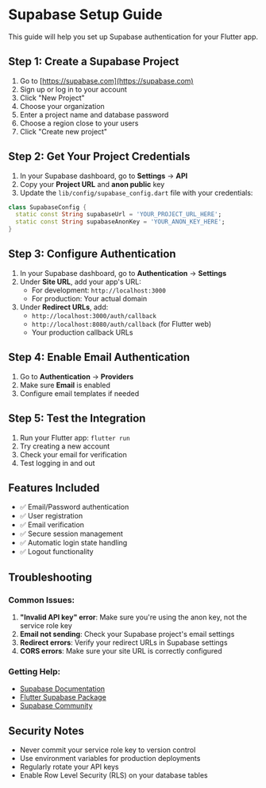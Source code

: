 # Supabase Setup Guide

This guide will help you set up Supabase authentication for your Flutter app.

## Step 1: Create a Supabase Project

1. Go to [https://supabase.com](https://supabase.com)
2. Sign up or log in to your account
3. Click "New Project"
4. Choose your organization
5. Enter a project name and database password
6. Choose a region close to your users
7. Click "Create new project"

## Step 2: Get Your Project Credentials

1. In your Supabase dashboard, go to **Settings** → **API**
2. Copy your **Project URL** and **anon public** key
3. Update the `lib/config/supabase_config.dart` file with your credentials:

```dart
class SupabaseConfig {
  static const String supabaseUrl = 'YOUR_PROJECT_URL_HERE';
  static const String supabaseAnonKey = 'YOUR_ANON_KEY_HERE';
}
```

## Step 3: Configure Authentication

1. In your Supabase dashboard, go to **Authentication** → **Settings**
2. Under **Site URL**, add your app's URL:
   - For development: `http://localhost:3000`
   - For production: Your actual domain
3. Under **Redirect URLs**, add:
   - `http://localhost:3000/auth/callback`
   - `http://localhost:8080/auth/callback` (for Flutter web)
   - Your production callback URLs

## Step 4: Enable Email Authentication

1. Go to **Authentication** → **Providers**
2. Make sure **Email** is enabled
3. Configure email templates if needed

## Step 5: Test the Integration

1. Run your Flutter app: `flutter run`
2. Try creating a new account
3. Check your email for verification
4. Test logging in and out

## Features Included

- ✅ Email/Password authentication
- ✅ User registration
- ✅ Email verification
- ✅ Secure session management
- ✅ Automatic login state handling
- ✅ Logout functionality

## Troubleshooting

### Common Issues:

1. **"Invalid API key" error**: Make sure you're using the anon key, not the service role key
2. **Email not sending**: Check your Supabase project's email settings
3. **Redirect errors**: Verify your redirect URLs in Supabase settings
4. **CORS errors**: Make sure your site URL is correctly configured

### Getting Help:

- [Supabase Documentation](https://supabase.com/docs)
- [Flutter Supabase Package](https://pub.dev/packages/supabase_flutter)
- [Supabase Community](https://github.com/supabase/supabase/discussions)

## Security Notes

- Never commit your service role key to version control
- Use environment variables for production deployments
- Regularly rotate your API keys
- Enable Row Level Security (RLS) on your database tables 